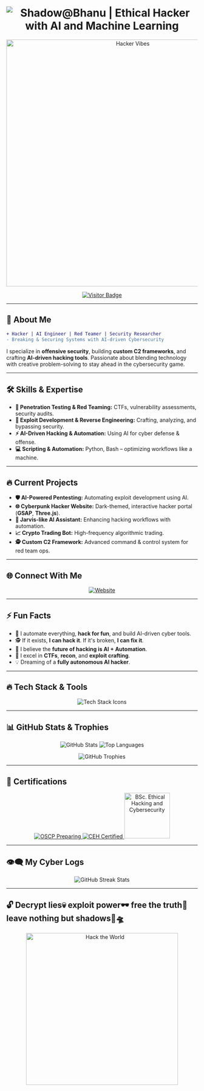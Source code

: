 <!-- 🚀 Shadow@Bhanu 😈 -->

<h1 align="center">
  <img src="https://readme-typing-svg.herokuapp.com?font=Orbitron&size=38&duration=5000&color=00FF00&center=true&vCenter=true&width=750&height=65&lines=%E2%9A%A1+Shadow@Bhanu+%7C+Ethical+Hacker+with+AI+and+Machine+Learning+%E2%9A%A1;Exploiting+and+Securing+the+Future!" alt="Shadow@Bhanu | Ethical Hacker with AI and Machine Learning">
</h1>

<p align="center">
  <img src="https://media.giphy.com/media/RbDKaczqWovIugyJmW/giphy.gif" width="650" alt="Hacker Vibes">
</p>

<p align="center">
  <a href="https://github.com/BhanuGuragain0">
    <img src="https://visitor-badge.glitch.me/badge?page_id=BhanuGuragain0" alt="Visitor Badge"/>
  </a>
</p>

---

## 🦇 About Me

```diff
+ Hacker | AI Engineer | Red Teamer | Security Researcher
- Breaking & Securing Systems with AI-driven Cybersecurity
```

I specialize in **offensive security**, building **custom C2 frameworks**, and crafting **AI-driven hacking tools**. Passionate about blending technology with creative problem-solving to stay ahead in the cybersecurity game.

---

## 🛠️ Skills & Expertise

- **🔺 Penetration Testing & Red Teaming:** CTFs, vulnerability assessments, security audits.
- **🔹 Exploit Development & Reverse Engineering:** Crafting, analyzing, and bypassing security.
- **⚡ AI-Driven Hacking & Automation:** Using AI for cyber defense & offense.
- **💻 Scripting & Automation:** Python, Bash – optimizing workflows like a machine.

---

## 🔥 Current Projects

- **🛡️ AI-Powered Pentesting:** Automating exploit development using AI.
- **🌐 Cyberpunk Hacker Website:** Dark-themed, interactive hacker portal (**GSAP**, **Three.js**).
- **🧠 Jarvis-like AI Assistant:** Enhancing hacking workflows with automation.
- **📈 Crypto Trading Bot:** High-frequency algorithmic trading.
- **🕵️ Custom C2 Framework:** Advanced command & control system for red team ops.

---

## 🌐 Connect With Me

<p align="center">
  <a href="https://bhanuguragain.com.np">
    <img src="https://img.shields.io/badge/Website-0A66C2?style=for-the-badge&logo=Google-Chrome&logoColor=white" alt="Website">
  </a>
</p>

---

## ⚡ Fun Facts

- 🚀 I automate everything, **hack for fun**, and build AI-driven cyber tools.
- 🕵️ If it exists, **I can hack it**. If it's broken, **I can fix it**.
- 🧠 I believe the **future of hacking is AI + Automation**.
- 🎯 I excel in **CTFs**, **recon**, and **exploit crafting**.
- 💡 Dreaming of a **fully autonomous AI hacker**.

---

## 🔥 Tech Stack & Tools

<p align="center">
  <img src="https://skillicons.dev/icons?i=python,bash,kali,postgresql,mysql,html,css,js,php" alt="Tech Stack Icons">
</p>

---

## 📊 GitHub Stats & Trophies

<p align="center">
  <img src="https://github-readme-stats.vercel.app/api?username=BhanuGuragain0&show_icons=true&theme=radical&hide_border=true&include_all_commits=true" alt="GitHub Stats">
  <img src="https://github-readme-stats.vercel.app/api/top-langs/?username=BhanuGuragain0&layout=compact&theme=radical&hide_border=true" alt="Top Languages">
</p>

<p align="center">
  <img src="https://github-profile-trophy.vercel.app/?username=BhanuGuragain0&theme=radical&no-bg=true&no-frame=true" alt="GitHub Trophies">
</p>

---

## 📜 Certifications

<p align="center">
  <a href="https://www.credly.com/badges/your-badge-id">
    <img src="https://img.shields.io/badge/OSCP-FFD43B?style=for-the-badge&logo=linux&logoColor=black" alt="OSCP Preparing">
  </a>
  <a href="https://www.credly.com/badges/your-badge-id">
    <img src="https://img.shields.io/badge/CEH-FF6F61?style=for-the-badge&logo=linux&logoColor=white" alt="CEH Certified">
  </a>
  <a href="https://your-certification-link.com">
    <img src="https://upload.wikimedia.org/wikipedia/commons/3/3f/EC-Council_Certified_Ethical_Hacker_logo.png" width="120" alt="BSc. Ethical Hacking and Cybersecurity">
  </a>
</p>

---

## 👁️‍🗨️ My Cyber Logs

<p align="center">
  <img src="https://github-readme-streak-stats.herokuapp.com/?user=BhanuGuragain0&theme=matrix&hide_border=true&border_radius=15" alt="GitHub Streak Stats">
</p>

---

## 🔓 Decrypt lies💀 exploit power🕶️ free the truth🥱 leave nothing but shadows🤘🛸

<p align="center">
  <img src="https://media.giphy.com/media/xT9IgzoKnwFNmISR8I/giphy.gif" width="400" alt="Hack the World">
</p>
